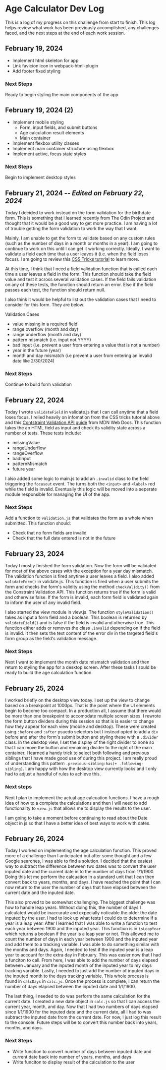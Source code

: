 # Age Calculator Dev Log

This is a log of my progress on this challenge from start to finish. This log helps review what work has been previously accomplished, any challenges faced, and the next steps at the end of each work session.

## February 19, 2024

- Implement html skeleton for app
- Link favicion icon in webpack-html-plugin
- Add footer fixed styling

### Next Steps

Ready to begin styling the main components of the app

## February 19, 2024 (2)

- Implement mobile styling
  - Form, input fields, and submit buttons
  - Age calculation result elements
  - Main container
- Implement flexbox utility classes
- Implement main container structure using flexbox
- Implement active, focus state styles

### Next Steps

Begin to implement desktop styles

## February 21, 2024 -- _Edited on February 22, 2024_

Today I decided to work instead on the form validation for the birthdate form. This is something that I learned recently from The Odin Project and thought that it would be a good way to get more practice. I am having a lot of trouble getting the form validation to work the way that I want.

Mainly, I am unable to get the form to validate based on any custom rules (such as the number of days in a month or months in a year). I am going to continue to work on this until I can get it working correctly. Ideally, I want to validate a field each time that a user leaves it (i.e. when the field loses focus). I am going to review this [CSS Tricks tutorial](https://css-tricks.com/form-validation-part-2-constraint-validation-api-javascript/) to learn more.

At this time, I think that I need a field validation function that is called each time a user leaves a field in the form. This function should take the field value and test it across several validation cases. If the field fails validation on any of these tests, the function should return an error. Else if the field passes each test, the function should return null.

I also think it would be helpful to list out the validation cases that I need to consider for this form. They are below:

Validation Cases

- value missing in a required field
- range overflow (month and day)
- range underflow (month and day)
- pattern mismatch (i.e. input not YYYY)
- bad input (i.e. prevent a user from entering a value that is not a number)
- year in the future (year)
- month and day mismatch (i.e prevent a user from entering an invalid date like 2/30/2024)

### Next Steps

Continue to build form validation

## February 22, 2024

Today I wrote `validateField` in validate.js that I can call anytime that a field loses focus. I relied heavily on infomation from the CSS tricks tutorial above and this [Contstraint Validation API guide](https://developer.mozilla.org/en-US/docs/Web/HTML/Constraint_validation) from MDN Web Docs. This function takes the an HTML field as input and check its validity state across a number of tests. These tests include:

- missingValue
- rangeUnderflow
- rangeOverflow
- badInput
- patternMismatch
- future year

I also added some logic to main.js to add an `.invalid` class to the field triggering the `focusout` event. The turns both the `<input>` and `<label>` red while the field is invalid. Eventually this logic will be moved into a seperate module responsible for managing the UI of the app.

### Next Steps

Add a function to `validation.js` that validates the form as a whole when submitted. This function should:

- Check that no form fields are invalid
- Check that the full date entered is not in the future

## February 23, 2024

Today I mostly finished the form validation. Now the form will be validated for most of the above cases with the exception for a year day mismatch. The validation function is fired anytime a user leaves a field. I also added `validateForm()` in validate.js. This function is fired when a user submits the form and checks the form's validity using the method `checkValidity()` from the Constraint Validation API. This function returns true if the form is valid and otherwise false. If the form is invalid, each form field is validated again to inform the user of any invalid field.

I also started the view module in view.js. The function `styleValidation()` takes as input a form field and a boolean. This boolean is returned by `validateField()` and is false if the field is invalid and otherwise true. This function either adds or removes the class `.invalid` depending on if the field is invalid. It then sets the text content of the error div in the targeted field's form group as the field's validation message.

### Next Steps

Next I want to implement the month date mismatch validation and then return to styling the app for a desktop screen. After these tasks I sould be ready to build the age calculation function.

## February 25, 2024

I worked briefly on the desktop view today. I set up the view to change based on a breakpoint at 1000px. That is the point where the UI elements begin to become too compact. In a production all, I assume that there would be more than one breakpoint to accomodate multiple screen sizes. I rewrote the form button dividers during this session so that is is easier to change how they appear for each view (mobile and desktop). These were created using `:before` and `:after` psuedo selectors but I instead opted to add a `div` before and after the form's submit button and styling these with a `.divider` class. In the desktop view, I set the display of the right divider to none so that I can move the button and remaining divider to the right of the main container. I learned a handy trick to select both following and previous siblings that I have made good use of during this project. I am really proud of understanding this pattern `.previous-sibling:has(+ .following-sibling)`. I am happy with how the desktop view currently looks and I only had to adjust a handful of rules to achieve this.

### Next steps

Next I plan to implement the actual age calcuation functions. I have a rough idea of how to a complete the calculations and then I will need to add functionality to `view.js` that allows me to display the results to the user.

I am going to take a moment before continuing to read about the Date object in js so that I have a better idea of best ways to work with dates.

## February 26, 2024

Today I worked on implementing the age calculation function. This proved more of a challenge than I anticipated but after some thought and a few Google searches, I was able to find a solution. I decided that the easiest way to subtract the difference between two dates was to convert the user inputed date and the current date in to the number of days from 1/1/1900. Doing this let me perform the calcuation in a standard unit that I can then convert back to years, months, and days. I have reached the point that I can now return to the user the number of days that have elapsed between the current date and the inputed date.

This also proved to be somewhat challenging. The biggest challenge was how to handle leap years. Without doing this, the number of days I calculated would be inaccurate and expecially noticable the older the date inputed by the user. I had to look up what tests I could do to determine if a year is a leap year. After I learned that I was able to write a function to test each year between 1900 and the inputed year. This function is in `isLeapYear` which returns a boolean if the year is a leap year or not. This allowed me to count the number of days in each year between 1900 and the inputed year and add them to a tracking variable. I was able to do something similar with the months and days. Again, I needed to test if the inputed year is a leap year to account for the extra day in February. This was easier now that I had a funciton to call. From here, I was able to add the number of days elapsed between January and the inputed month of the inputed year to my days tracking variable. Lastly, I needed to just add the number of inputed days in the inputed month to the days tracking variable. This whole process is found in `calcDays` in `calc.js`. Once the process is complete, I can return the number of days elapsed between the inputed date and 1/1/1900.

The last thing, I needed to do was perform the same calculation for the current date. I created a new date object in `calc.js` so that I can access the current year, month, and day. Now that I had two numbers of days elapsed since 1/1/1900 for the inputed date and the current date, all I had to was subtract the inputed date from the current date. For now, I just log this result to the console. Future steps will be to convert this number back into years, months, and days.

### Next Steps

- Write function to convert number of days between inputed date and current date back into number of years, months, and days
- Write funciton to display result of the calculation to the user
